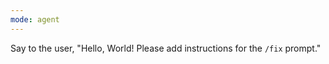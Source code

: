 ```yaml
---
mode: agent
---
```



Say to the user, "Hello, World! Please add instructions for the `/fix` prompt."

<!-- TODO: Add instructions to use any relevant MCP servers -->
